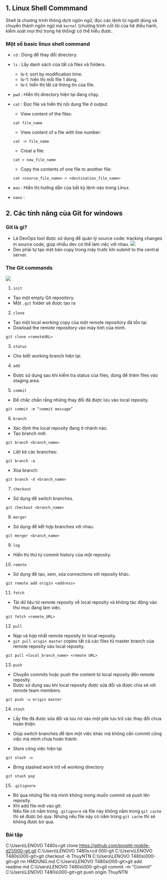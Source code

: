 ## 1. Linux Shell Commmand
Shell là chương trình thông dịch ngôn ngữ, đọc các lệnh từ người dùng và chuyển thành ngôn ngữ mà `kernel` (chương trình cốt lõi của hệ điều hành, kiểm soát mọi thứ trong hệ thống) có thể hiểu được.

### Một số basic linux shell command
- `cd` : Dùng để thay đổi directory.
- `ls` : Lấy danh sách của tất cả files và folders.
    + ls-t: sort by modification time.
    + ls-1: hiển thị mỗi file 1 dòng.
    + ls-l: hiển thị tất cả thông tin của file.
- `pwd` : Hiển thị directory hiện tại đang chạy.
- `cat` : Đọc file và hiển thị nội dung file ở output.  
    + View content of the files: 
    ```
    cat file_name
    ```
    + View content of a file with line number:
    ```
    cat -n file_name
    ```
    + Creat a file:
    ``` 
    cat > new_file_name
    ```
    + Copy the contents of one file to another file:
    ```
    cat <source_file_name> > <destination_file_name>
    ```

- `man` : Hiển thị hướng dẫn của bất kỳ lệnh nào 
trong Linux.
- `nano` :

## 2. Các tính năng của Git for windows

### Git là gì?
- Là DevOps tool được sử dụng để quản lý source code: tracking changes in source code, giúp nhiều dev có thể làm việc với nhau.
![](https://www.simplilearn.com/ice9/free_resources_article_thumb/business.JPG)
- Dev phải tự tạo một bản copy trong máy trước khi submit to the central server. 

### The Git commands
![](https://www.gyanblog.com/static/5a95f868558c38cd23ec6168393674b8/0a47e/git_lifecycle_2.png)

1. `init`
- Tạo một empty Git repository.
- Một `.git` folder sẽ được tạo ra

2. `clone`
- Tạo một local working copy của một remote repository đã tồn tại.
- Dowload the remote repository vào máy tính của mình.
```
git clone <remoteURL>
```

3. `status`
- Cho biết working branch hiện tại.

4. `add`
- Được sử dụng sau khi kiểm tra status của files, dùng để thêm files vào staging area.

5. `commit`
- Để chắc chắn rằng những thay đổi đã được lưu vào local reposity.

```
git commit -m “commit message”
```

6.  `branch`
- Xác định the local reposity đang ở nhánh nào.
- Tạo branch mới:
```
git branch <branch_name>
```
- Liệt kê các branches:
```
git branch -a
```

- Xóa branch:
```
git branch -d <branch_name>
```

7. `checkout`
- Sử dụng để switch branches.
```
git checkout <branch_name>
```

8. `merger`
- Sử dụng để kết hợp branches với nhau.
```
git merger <branch_name>
```

9. `log`
- Hiển thị thứ tự commit history của một reposity.

10. `remote`
- Sử dụng để tạo, xem, xóa connections với reposity khác.
```
git remote add origin <address>
```

11. `fetch`
- Tải dữ liệu từ remote reposity về local reposity và không tác động vào thư mục đang làm việc.
```
git fetch <remote_URL>
```

12. `pull`
- Nạp và hợp nhất remote reposity to local reposity.
- `git pull origin master` copies tất cả các files từ master branch của remote reposity vào local reposity.

```
git pull <local_branch_name> <remote URL>
```

13. `push`
- Chuyển commits hoặc push the content từ local reposity đến remote reposity.
- Được sử dụng sau khi local reposity được sửa đổi và được chia sẻ với remote team members.
```
git push -u origin master
```


14. `stash`
- Lấy file đã được sửa đổi và lưu nó vào một pile lưu trữ các thay đổi chưa hoàn thiện.
- Giúp switch branches để làm một việc khác mà không cần commit công việc mà mình chưa hoàn thành.

- Store công việc hiện tại
```
git stash -u
```
- Bring stashed work trở về working directory
```
git stash pop
```

15. `.gitignore`
- Bỏ qua những file mà mình không mong muốn commit và push lên reposity.
- Khi add file mới vào git:  
    Nếu file có nằm trong `.gitignore` và file này không nằm trong `git cache` thì sẽ được bỏ qua. Nhưng nếu file này có nằm trong `git cache` thì sẽ không được bỏ qua.



### Bài tập
C:\Users\LENOVO T480s>git clone https://github.com/proptit-mobile-d21/000-git.git
C:\Users\LENOVO T480s>cd 000-git
C:\Users\LENOVO T480s\000-git>git checkout -b ThuyNTN
C:\Users\LENOVO T480s\000-git>git rm HMDUNG.md
C:\Users\LENOVO T480s\000-git>git add readme.md
C:\Users\LENOVO T480s\000-git>git commit -m "Commit"
C:\Users\LENOVO T480s\000-git>git push origin ThuyNTN


